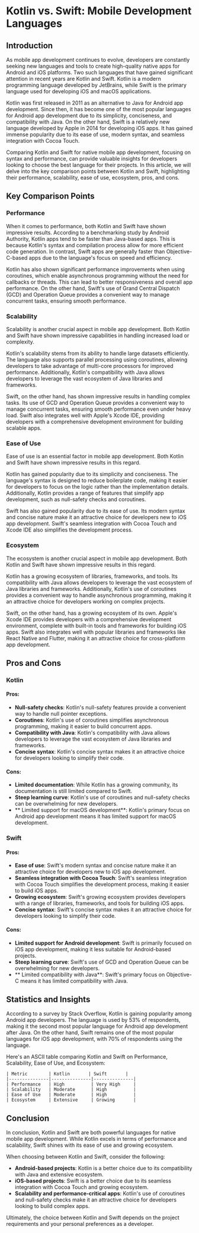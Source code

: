 # Kotlin vs. Swift: Mobile Development Languages
## Introduction
As mobile app development continues to evolve, developers are constantly seeking new languages and tools to create high-quality native apps for Android and iOS platforms. Two such languages that have gained significant attention in recent years are Kotlin and Swift. Kotlin is a modern programming language developed by JetBrains, while Swift is the primary language used for developing iOS and macOS applications.

Kotlin was first released in 2011 as an alternative to Java for Android app development. Since then, it has become one of the most popular languages for Android app development due to its simplicity, conciseness, and compatibility with Java. On the other hand, Swift is a relatively new language developed by Apple in 2014 for developing iOS apps. It has gained immense popularity due to its ease of use, modern syntax, and seamless integration with Cocoa Touch.

Comparing Kotlin and Swift for native mobile app development, focusing on syntax and performance, can provide valuable insights for developers looking to choose the best language for their projects. In this article, we will delve into the key comparison points between Kotlin and Swift, highlighting their performance, scalability, ease of use, ecosystem, pros, and cons.

## Key Comparison Points

### Performance
When it comes to performance, both Kotlin and Swift have shown impressive results. According to a benchmarking study by Android Authority, Kotlin apps tend to be faster than Java-based apps. This is because Kotlin's syntax and compilation process allow for more efficient code generation. In contrast, Swift apps are generally faster than Objective-C-based apps due to the language's focus on speed and efficiency.

Kotlin has also shown significant performance improvements when using coroutines, which enable asynchronous programming without the need for callbacks or threads. This can lead to better responsiveness and overall app performance. On the other hand, Swift's use of Grand Central Dispatch (GCD) and Operation Queue provides a convenient way to manage concurrent tasks, ensuring smooth performance.

### Scalability
Scalability is another crucial aspect in mobile app development. Both Kotlin and Swift have shown impressive capabilities in handling increased load or complexity.

Kotlin's scalability stems from its ability to handle large datasets efficiently. The language also supports parallel processing using coroutines, allowing developers to take advantage of multi-core processors for improved performance. Additionally, Kotlin's compatibility with Java allows developers to leverage the vast ecosystem of Java libraries and frameworks.

Swift, on the other hand, has shown impressive results in handling complex tasks. Its use of GCD and Operation Queue provides a convenient way to manage concurrent tasks, ensuring smooth performance even under heavy load. Swift also integrates well with Apple's Xcode IDE, providing developers with a comprehensive development environment for building scalable apps.

### Ease of Use
Ease of use is an essential factor in mobile app development. Both Kotlin and Swift have shown impressive results in this regard.

Kotlin has gained popularity due to its simplicity and conciseness. The language's syntax is designed to reduce boilerplate code, making it easier for developers to focus on the logic rather than the implementation details. Additionally, Kotlin provides a range of features that simplify app development, such as null-safety checks and coroutines.

Swift has also gained popularity due to its ease of use. Its modern syntax and concise nature make it an attractive choice for developers new to iOS app development. Swift's seamless integration with Cocoa Touch and Xcode IDE also simplifies the development process.

### Ecosystem
The ecosystem is another crucial aspect in mobile app development. Both Kotlin and Swift have shown impressive results in this regard.

Kotlin has a growing ecosystem of libraries, frameworks, and tools. Its compatibility with Java allows developers to leverage the vast ecosystem of Java libraries and frameworks. Additionally, Kotlin's use of coroutines provides a convenient way to handle asynchronous programming, making it an attractive choice for developers working on complex projects.

Swift, on the other hand, has a growing ecosystem of its own. Apple's Xcode IDE provides developers with a comprehensive development environment, complete with built-in tools and frameworks for building iOS apps. Swift also integrates well with popular libraries and frameworks like React Native and Flutter, making it an attractive choice for cross-platform app development.

## Pros and Cons

### Kotlin
#### Pros:
* **Null-safety checks**: Kotlin's null-safety features provide a convenient way to handle null pointer exceptions.
* **Coroutines**: Kotlin's use of coroutines simplifies asynchronous programming, making it easier to build concurrent apps.
* **Compatibility with Java**: Kotlin's compatibility with Java allows developers to leverage the vast ecosystem of Java libraries and frameworks.
* **Concise syntax**: Kotlin's concise syntax makes it an attractive choice for developers looking to simplify their code.

#### Cons:
* **Limited documentation**: While Kotlin has a growing community, its documentation is still limited compared to Swift.
* **Steep learning curve**: Kotlin's use of coroutines and null-safety checks can be overwhelming for new developers.
* ** Limited support for macOS development**: Kotlin's primary focus on Android app development means it has limited support for macOS development.

### Swift
#### Pros:
* **Ease of use**: Swift's modern syntax and concise nature make it an attractive choice for developers new to iOS app development.
* **Seamless integration with Cocoa Touch**: Swift's seamless integration with Cocoa Touch simplifies the development process, making it easier to build iOS apps.
* **Growing ecosystem**: Swift's growing ecosystem provides developers with a range of libraries, frameworks, and tools for building iOS apps.
* **Concise syntax**: Swift's concise syntax makes it an attractive choice for developers looking to simplify their code.

#### Cons:
* **Limited support for Android development**: Swift is primarily focused on iOS app development, making it less suitable for Android-based projects.
* **Steep learning curve**: Swift's use of GCD and Operation Queue can be overwhelming for new developers.
* ** Limited compatibility with Java**: Swift's primary focus on Objective-C means it has limited compatibility with Java.

## Statistics and Insights

According to a survey by Stack Overflow, Kotlin is gaining popularity among Android app developers. The language is used by 53% of respondents, making it the second most popular language for Android app development after Java. On the other hand, Swift remains one of the most popular languages for iOS app development, with 70% of respondents using the language.

Here's an ASCII table comparing Kotlin and Swift on Performance, Scalability, Ease of Use, and Ecosystem:
```
| Metric        | Kotlin       | Swift       |
|---------------|---------------|---------------|
| Performance   | High          | Very High     |
| Scalability   | Moderate      | High          |
| Ease of Use   | Moderate      | High          |
| Ecosystem     | Extensive     | Growing       |
```

## Conclusion
In conclusion, Kotlin and Swift are both powerful languages for native mobile app development. While Kotlin excels in terms of performance and scalability, Swift shines with its ease of use and growing ecosystem.

When choosing between Kotlin and Swift, consider the following:

* **Android-based projects**: Kotlin is a better choice due to its compatibility with Java and extensive ecosystem.
* **iOS-based projects**: Swift is a better choice due to its seamless integration with Cocoa Touch and growing ecosystem.
* **Scalability and performance-critical apps**: Kotlin's use of coroutines and null-safety checks make it an attractive choice for developers looking to build complex apps.

Ultimately, the choice between Kotlin and Swift depends on the project requirements and your personal preferences as a developer.